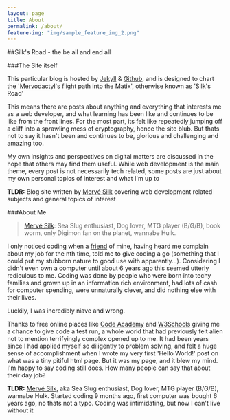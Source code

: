 ```yaml
---
layout: page
title: About
permalink: /about/
feature-img: "img/sample_feature_img_2.png"
---
```

##Silk's Road - the be all and end all

###The Site itself

This particular blog is hosted by [Jekyll](http://jekyllrb.com/) & [Github](https://github.com/), and is designed to chart the '[Mervodactyl](https://github.com/Mervodactyl)'s flight path into the Matix', otherwise known as 'Silk's Road'

This means there are posts about anything and everything that interests me as a web developer, and what learning has been like and continues to be like from the front lines. For the most part, its felt like repeatedly jumping off a cliff into a sprawling mess of cryptography, hence the site blub. But thats not to say it hasn't been and continues to be, glorious and challenging and amazing too.

My own insights and perspectives on digital matters are discussed in the hope that others may find them useful. While web development is the main theme, every post is not necessarily tech related, some posts are just about my own personal topics of interest and what I'm up to

__TLDR:__
 Blog site written by [Mervé Silk](https://github.com/Mervodactyl) covering web development related subjects and general topics of interest

###About Me

>[Mervé Silk](https://github.com/Mervodactyl):  Sea Slug enthusiast, Dog lover, MTG player (B/G/B), book worm, only Digimon fan on the planet, wannabe Hulk.

I only noticed coding when a [friend](https://www.linkedin.com/in/sharnasommerville) of mine, having heard me complain about my job for the nth time, told me to give coding a go (something that I could put my stubborn nature to good use with apparently...). Considering I didn't even own a computer until about 6 years ago this seemed utterly rediculous to me. Coding was done by people who were born into techy families and grown up in an information rich environment, had lots of cash for computer spending, were unnaturally clever, and did nothing else with their lives.

Luckily, I was incredibly niave and wrong.

Thanks to free online places like [Code Academy](http://www.codecademy.com/) and [W3Schools](http://www.w3schools.com/) giving me a chance to give code a test run, a whole world that had previously felt alien not to mention terrifyingly complex opened up to me. It had been years since I had applied myself so diligently to problem solving, and felt a huge sense of accomplishment when I wrote my very first 'Hello World!' post on what was a tiny pitiful html page. But it was my page, and it blew my mind. I'm happy to say coding still does. How many people can say that about their day job?

__TLDR:__ [Mervé Silk](https://github.com/Mervodactyl), aka Sea Slug enthusiast, Dog lover, MTG player (B/G/B), wannabe Hulk. Started coding 9 months ago, first computer was bought 6 years ago, no thats not a typo. Coding was intimidating, but now I can't live without it 

